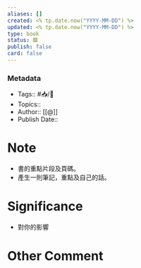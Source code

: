 ```yaml
---
aliases: []
created: <% tp.date.now("YYYY-MM-DD") %>
updated: <% tp.date.now("YYYY-MM-DD") %>
type: book
status: 🟥️
publish: false
card: false
---
```

### Metadata
- Tags:: #📥️/📖 
- Topics:: 
- Author:: [[@]]
- Publish Date:: 

# Note
- 書的重點片段及頁碼。
- 產生一則筆記，重點及自己的話。

# Significance
- 對你的影響

# Other Comment